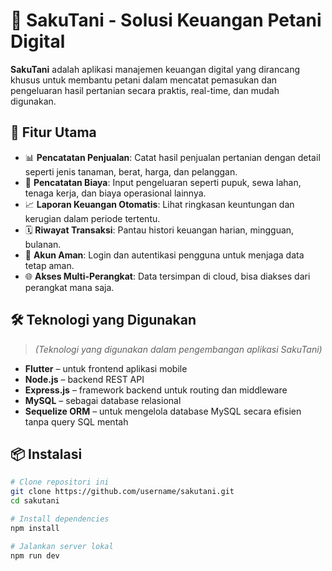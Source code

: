# 🌾 SakuTani - Solusi Keuangan Petani Digital

**SakuTani** adalah aplikasi manajemen keuangan digital yang dirancang khusus untuk membantu petani dalam mencatat pemasukan dan pengeluaran hasil pertanian secara praktis, real-time, dan mudah digunakan.

## 🚀 Fitur Utama

- 📊 **Pencatatan Penjualan**: Catat hasil penjualan pertanian dengan detail seperti jenis tanaman, berat, harga, dan pelanggan.
- 💸 **Pencatatan Biaya**: Input pengeluaran seperti pupuk, sewa lahan, tenaga kerja, dan biaya operasional lainnya.
- 📈 **Laporan Keuangan Otomatis**: Lihat ringkasan keuntungan dan kerugian dalam periode tertentu.
- 🗓️ **Riwayat Transaksi**: Pantau histori keuangan harian, mingguan, bulanan.
- 🔐 **Akun Aman**: Login dan autentikasi pengguna untuk menjaga data tetap aman.
- 🌐 **Akses Multi-Perangkat**: Data tersimpan di cloud, bisa diakses dari perangkat mana saja.

## 🛠️ Teknologi yang Digunakan

> *(Teknologi yang digunakan dalam pengembangan aplikasi SakuTani)*

- **Flutter** – untuk frontend aplikasi mobile
- **Node.js** – backend REST API
- **Express.js** – framework backend untuk routing dan middleware
- **MySQL** – sebagai database relasional
- **Sequelize ORM** – untuk mengelola database MySQL secara efisien tanpa query SQL mentah


## 📦 Instalasi

```bash
# Clone repositori ini
git clone https://github.com/username/sakutani.git
cd sakutani

# Install dependencies
npm install

# Jalankan server lokal
npm run dev

